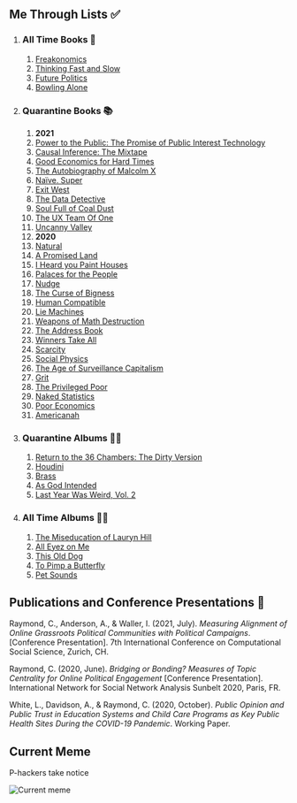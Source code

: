 ## Me Through Lists ✅
1. ### All Time Books 📖
   1. [Freakonomics](https://www.nytimes.com/2005/05/15/books/review/freakonomics-everything-he-always-wanted-to-know.html)
   2. [Thinking Fast and Slow](https://www.nytimes.com/2011/11/27/books/review/thinking-fast-and-slow-by-daniel-kahneman-book-review.html)
   3. [Future Politics](https://www.nytimes.com/2018/12/04/opinion/chatbots-ai-democracy-free-speech.html)
   4. [Bowling Alone](https://www.nytimes.com/2000/05/06/arts/lonely-bowlers-unite-mend-social-fabric-political-scientist-renews-his-alarm.html)
2. ### Quarantine Books 📚
   1. **2021**
   2. [Power to the Public: The Promise of Public Interest Technology](https://press.princeton.edu/books/ebook/9780691216638/power-to-the-public)
   3. [Causal Inference: The Mixtape](https://blogs.worldbank.org/impactevaluations/book-review-cunninghams-causal-inference-mixtape)
   4. [Good Economics for Hard Times](https://www.nytimes.com/2019/10/26/opinion/sunday/duflo-banerjee-economic-incentives.html)
   5. [The Autobiography of Malcolm X](https://www.nytimes.com/1965/11/05/archives/an-eloquent-testament.html?searchResultPosition=1)
   6. [Naïve. Super](https://www.newyorker.com/books/page-turner/the-coming-of-age-tale-that-inspired-mayor-pete-to-learn-norwegian)
   7. [Exit West](https://www.nytimes.com/2017/02/27/books/review-exit-west-mohsin-hamid.html)
   8. [The Data Detective](https://www.wsj.com/articles/the-data-detective-review-broadly-informed-easily-misled-11611875753)
   9. [Soul Full of Coal Dust](https://www.nytimes.com/2020/08/18/books/review/soul-full-of-coal-dust-chris-hamby.html)
   10. [The UX Team Of One](https://uxbookreviews.com/2015/05/05/the-user-experience-team-of-one/)
   11. [Uncanny Valley](https://www.nytimes.com/2020/01/03/books/review/uncanny-valley-anna-wiener.html)
   12. **2020**
   13. [Natural](https://www.theguardian.com/books/2020/may/02/natural-by-alan-levinovitz-review-the-seductive-myth-of-natures-goodness)
   14. [A Promised Land](https://www.nytimes.com/2020/11/12/books/review/barack-obama-a-promised-land.html)
   15. [I Heard you Paint Houses](https://www.nytimes.com/2004/06/20/books/killing-him-softly.html)
   16. [Palaces for the People](https://www.nytimes.com/2018/09/14/books/review/palaces-for-the-people-eric-klinenberg.html)
   17. [Nudge](https://www.nytimes.com/2015/11/01/upshot/the-power-of-nudges-for-good-and-bad.html)
   18. [The Curse of Bigness](https://www.nytimes.com/2018/12/12/books/review-curse-of-bigness-antitrust-law-tim-wu.html)
   19. [Human Compatible](https://www.nytimes.com/2019/10/31/opinion/superintelligent-artificial-intelligence.html)
   20. [Lie Machines](https://yalebooks.co.uk/display.asp?k=9780300250206)
   21. [Weapons of Math Destruction](https://www.nytimes.com/2016/10/09/books/review/weapons-of-math-destruction-cathy-oneil-and-more.html)
   22. [The Address Book](https://www.nytimes.com/2020/04/14/books/review/deirdre-mask-the-address-book.html)
   23. [Winners Take All](https://www.nytimes.com/2018/08/20/books/review/winners-take-all-anand-giridharadas.html)
   24. [Scarcity](https://www.theguardian.com/books/2013/sep/07/scarcity-sendhil-mullainathan-shafir-review)
   25. [Social Physics](https://www.technologyreview.com/2014/03/04/173783/social-physics/)
   26. [The Age of Surveillance Capitalism](https://www.nytimes.com/2019/01/16/books/review-age-of-surveillance-capitalism-shoshana-zuboff.html)
   27. [Grit](https://www.newyorker.com/culture/culture-desk/the-limits-of-grit)
   28. [The Privileged Poor](https://www.newyorker.com/recommends/read/the-privileged-poor-a-refreshing-antidote-to-our-obsession-with-the-college-admissions-scandal)
   29. [Naked Statistics](https://www.nytimes.com/2013/01/29/science/naked-statistics-by-charles-wheelan-review.html)
   30. [Poor Economics](https://economics.mit.edu/faculty/eduflo/pooreconomics)
   31. [Americanah](https://www.nytimes.com/2013/06/09/books/review/americanah-by-chimamanda-ngozi-adichie.html)
3. ### Quarantine Albums 👨‍🎤
   1. [Return to the 36 Chambers: The Dirty Version](https://pitchfork.com/reviews/albums/ol-dirty-bastard-return-to-the-36-chambers-the-dirty-version/)
   2. [Houdini](http://www.deadendfollies.com/blog/classic-album-review-melvins-houdini)
   3. [Brass](https://pitchfork.com/reviews/albums/billy-woods-moor-mother-brass/)
   4. [As God Intended](https://pitchfork.com/reviews/albums/apollo-brown-che-noir-as-god-intended/)
   5. [Last Year Was Weird, Vol. 2](https://pitchfork.com/reviews/albums/tkay-maidza-last-year-was-weird-vol-2/)
4. ### All Time Albums 💃🕺
   1. [The Miseducation of Lauryn Hill](https://pitchfork.com/reviews/albums/22035-the-miseducation-of-lauryn-hill/)
   2. [All Eyez on Me](https://pitchfork.com/reviews/albums/2pac-all-eyez-on-me/)
   3. [This Old Dog](https://pitchfork.com/reviews/albums/23125-this-old-dog/)
   4. [To Pimp a Butterfly](https://pitchfork.com/reviews/albums/20390-to-pimp-a-butterfly/)
   5. [Pet Sounds](https://pitchfork.com/reviews/albums/9371-pet-sounds-40th-anniversary/)

## Publications and Conference Presentations 📝

Raymond, C., Anderson, A., & Waller, I. (2021, July). *Measuring Alignment of Online Grassroots Political Communities with Political Campaigns*. [Conference Presentation]. 7th International Conference on Computational Social Science, Zurich, CH.

Raymond, C. (2020, June). *Bridging or Bonding? Measures of Topic Centrality for Online Political Engagement* [Conference Presentation]. International Network for Social Network Analysis Sunbelt 2020, Paris, FR.

White, L., Davidson, A., & Raymond, C. (2020, October). *Public Opinion and Public Trust in Education Systems and Child Care Programs as Key Public Health Sites During the COVID-19 Pandemic*. Working Paper.

## Current Meme

P-hackers take notice

![Current meme](content/about/current-meme.jpg)